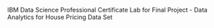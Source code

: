 IBM Data Science Professional Certificate 
Lab for Final Project - Data Analytics for House Pricing Data Set
